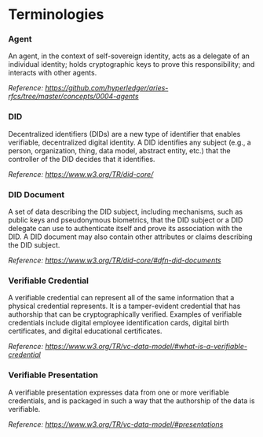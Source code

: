 # Terminologies

### Agent

An agent, in the context of self-sovereign identity, acts as a delegate of an individual identity; holds cryptographic keys to prove this responsibility; and interacts with other agents.

_Reference: https://github.com/hyperledger/aries-rfcs/tree/master/concepts/0004-agents_

### DID

Decentralized identifiers (DIDs) are a new type of identifier that enables verifiable, decentralized digital identity.
A DID identifies any subject (e.g., a person, organization, thing, data model, abstract entity, etc.) that the controller of the DID decides that it identifies.

_Reference: https://www.w3.org/TR/did-core/_

### DID Document

A set of data describing the DID subject, including mechanisms, such as public keys and pseudonymous biometrics, that the DID subject or a DID delegate can use to authenticate itself and prove its association with the DID.
A DID document may also contain other attributes or claims describing the DID subject.

_Reference: https://www.w3.org/TR/did-core/#dfn-did-documents_

### Verifiable Credential

A verifiable credential can represent all of the same information that a physical credential represents. It is a tamper-evident credential that has authorship that can be cryptographically verified.
Examples of verifiable credentials include digital employee identification cards, digital birth certificates, and digital educational certificates.

_Reference: https://www.w3.org/TR/vc-data-model/#what-is-a-verifiable-credential_


### Verifiable Presentation

A verifiable presentation expresses data from one or more verifiable credentials, and is packaged in such a way that the authorship of the data is verifiable.

_Reference: https://www.w3.org/TR/vc-data-model/#presentations_

